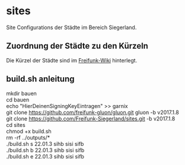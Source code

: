 # sites
Site Configurations der Städte im Bereich Siegerland.

## Zuordnung der Städte zu den Kürzeln

Die Kürzel der Städte sind im [Freifunk-Wiki](http://wiki.freifunk.net/Namenskonventionen_im_Kreis_Siegen-Wittgenstein) hinterlegt.

## build.sh anleitung
mkdir bauen<br />
cd bauen<br />
echo "HierDeinenSigningKeyEintragen" >> garnix<br />
git clone https://github.com/freifunk-gluon/gluon.git gluon -b v2017.1.8<br />
git clone https://github.com/Freifunk-Siegerland/sites.git -b v2017.1.8<br />
cd sites<br />
chmod +x build.sh<br />
rm -rf ../outputs/*<br />
./build.sh s 22.01.3 sihb sisi sifb<br />
./build.sh b 22.01.3 sihb sisi sifb<br />
./build.sh e 22.01.3 sihb sisi sifb<br />
